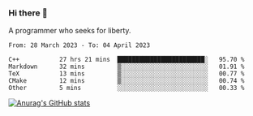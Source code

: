 ### Hi there 👋

<!--
**shejialuo/shejialuo** is a ✨ _special_ ✨ repository because its `README.md` (this file) appears on your GitHub profile.

Here are some ideas to get you started:

- 🔭 I’m currently working on ...
- 🌱 I’m currently learning ...
- 👯 I’m looking to collaborate on ...
- 🤔 I’m looking for help with ...
- 💬 Ask me about ...
- 📫 How to reach me: ...
- 😄 Pronouns: ...
- ⚡ Fun fact: ...
-->

A programmer who seeks for liberty.

<!--START_SECTION:waka-->

```text
From: 28 March 2023 - To: 04 April 2023

C++           27 hrs 21 mins  ████████████████████████░   95.70 %
Markdown      32 mins         ▒░░░░░░░░░░░░░░░░░░░░░░░░   01.91 %
TeX           13 mins         ▒░░░░░░░░░░░░░░░░░░░░░░░░   00.77 %
CMake         12 mins         ▒░░░░░░░░░░░░░░░░░░░░░░░░   00.74 %
Other         5 mins          ░░░░░░░░░░░░░░░░░░░░░░░░░   00.33 %
```

<!--END_SECTION:waka-->

[![Anurag's GitHub stats](https://github-readme-stats.vercel.app/api?username=shejialuo&show_icons=true&theme=dracula)](https://github.com/anuraghazra/github-readme-stats)
